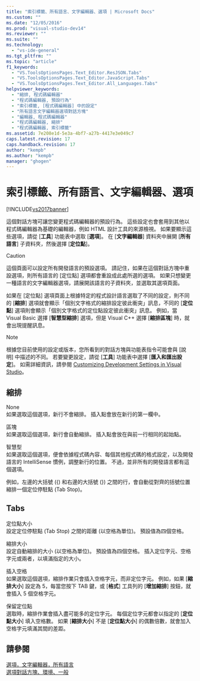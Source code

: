 ```yaml
---
title: "索引標籤、所有語言、文字編輯器、選項 | Microsoft Docs"
ms.custom: ""
ms.date: "12/05/2016"
ms.prod: "visual-studio-dev14"
ms.reviewer: ""
ms.suite: ""
ms.technology: 
  - "vs-ide-general"
ms.tgt_pltfrm: ""
ms.topic: "article"
f1_keywords: 
  - "VS.ToolsOptionsPages.Text_Editor.ResJSON.Tabs"
  - "VS.ToolsOptionsPages.Text_Editor.JavaScript.Tabs"
  - "VS.ToolsOptionsPages.Text_Editor.All_Languages.Tabs"
helpviewer_keywords: 
  - "縮排, 程式碼編輯器"
  - "程式碼編輯器, 預設行為"
  - "索引標籤, [程式碼編輯器] 中的設定"
  - "所有語言文字編輯器選項對話方塊"
  - "編輯器, 程式碼編輯器"
  - "程式碼編輯器, 縮排"
  - "程式碼編輯器, 索引標籤"
ms.assetid: 7e208e1d-5e3a-4bf7-a27b-4417e3e049c7
caps.latest.revision: 17
caps.handback.revision: 17
author: "kempb"
ms.author: "kempb"
manager: "ghogen"
---
```

# 索引標籤、所有語言、文字編輯器、選項
[!INCLUDE[vs2017banner](../../code-quality/includes/vs2017banner.md)]

這個對話方塊可讓您變更程式碼編輯器的預設行為。  這些設定也會套用到其他以程式碼編輯器為基礎的編輯器，例如 HTML 設計工具的來源檢視。  如果要顯示這些選項，請從 \[**工具**\] 功能表中選取 \[**選項**\]。  在 \[**文字編輯器**\] 資料夾中展開 \[**所有語言**\] 子資料夾，然後選擇 \[**定位點**\]。  
  
> [!CAUTION]
>  這個頁面可以設定所有開發語言的預設選項。  請記住，如果在這個對話方塊中重設選項，則所有語言的 \[定位點\] 選項都會重設成此處所選的選項。  如果只想變更一種語言的文字編輯器選項，請展開該語言的子資料夾，並選取其選項頁面。  
  
 如果在 \[定位點\] 選項頁面上根據特定的程式設計語言選取了不同的設定，則不同的 \[**縮排**\] 選項就會顯示「個別文字格式的縮排設定彼此衝突」訊息，不同的 \[**定位點**\] 選項則會顯示「個別文字格式的定位點設定彼此衝突」訊息。  例如，當 Visual Basic 選擇 \[**智慧型縮排**\] 選項，但是 Visual C\+\+ 選擇 \[**縮排區塊**\] 時，就會出現提醒訊息。  
  
> [!NOTE]
>  根據您目前使用的設定或版本，您所看到的對話方塊與功能表指令可能會與 \[說明\] 中描述的不同。  若要變更設定，請從 \[**工具**\] 功能表中選擇 \[**匯入和匯出設定**\]。  如需詳細資訊，請參閱 [Customizing Development Settings in Visual Studio](http://msdn.microsoft.com/zh-tw/22c4debb-4e31-47a8-8f19-16f328d7dcd3)。  
  
## 縮排  
 None  
 如果選取這個選項，新行不會縮排。  插入點會放在新行的第一欄中。  
  
 區塊  
 如果選取這個選項，新行會自動縮排。  插入點會放在與前一行相同的起始點。  
  
 智慧型  
 如果選取這個選項，便會依據程式碼內容、每個其他程式碼的格式設定，以及開發語言的 IntelliSense 慣例，調整新行的位置。  不過，並非所有的開發語言都有這個選項。  
  
 例如，左邊的大括號 \({\) 和右邊的大括號 \(}\) 之間的行，會自動從對齊的括號位置縮排一個定位停駐點 \(Tab Stop\)。  
  
## Tabs  
 定位點大小  
 設定定位停駐點 \(Tab Stop\) 之間的距離 \(以空格為單位\)。  預設值為四個空格。  
  
 縮排大小  
 設定自動縮排的大小 \(以空格為單位\)。  預設值為四個空格。  插入定位字元、空格字元或兩者，以填滿指定的大小。  
  
 插入空格  
 如果選取這個選項，縮排作業只會插入空格字元，而非定位字元。  例如，如果 \[**縮排大小**\] 設定為 5，每當您按下 TAB 鍵，或 \[**格式**\] 工具列的 \[**增加縮排**\] 按鈕，就會插入 5 個空格字元。  
  
 保留定位點  
 選取時，縮排作業會插入盡可能多的定位字元。  每個定位字元都會以指定的 \[**定位點大小**\] 填入空格數。  如果 \[**縮排大小**\] 不是 \[**定位點大小**\] 的偶數倍數，就會加入空格字元填滿其間的差距。  
  
## 請參閱  
 [選項，文字編輯器，所有語言](../../ide/reference/options-text-editor-all-languages.md)   
 [選項對話方塊、環境、一般](../../ide/reference/general-environment-options-dialog-box.md)